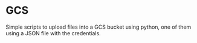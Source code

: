 # GCS

Simple scripts to upload files into a GCS bucket using python, one of them using a JSON file with the credentials.
